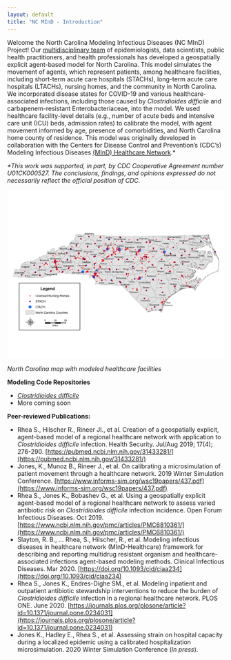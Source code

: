 ```yaml
---
layout: default
title: "NC MInD - Introduction"
---
```



Welcome the North Carolina Modeling Infectious Diseases (NC MInD) Project! Our [multidisciplinary team](https://www.rti.org/insights/north-carolina-modeling-infectious-diseases-nc-mind-program-our-innovative-modeling-plan) of epidemiologists, data scientists, public health practitioners, and health professionals has developed a geospatially explicit agent-based model for North Carolina. This model simulates the movement of agents, which represent patients, among healthcare facilities, including short-term acute care hospitals (STACHs), long-term acute care hospitals (LTACHs), nursing homes, and the community in North Carolina. We incorporated disease states for COVID-19 and various healthcare-associated infections, including those caused by *Clostridioides difficile* and carbapenem-resistant Enterobacteriaceae, into the model. We used healthcare facility-level details (e.g., number of acute beds and intensive care unit (ICU) beds, admission rates) to calibrate the model, with agent movement informed by age, presence of comorbidities, and North Carolina home county of residence. This model was originally developed in collaboration with the Centers for Disease Control and Prevention’s (CDC’s) Modeling Infectious Diseases [(MInD) Healthcare Network](https://www.cdc.gov/hai/research/MIND-Healthcare.html).* 

*\*This work was supported, in part, by CDC Cooperative Agreement number U01CK000527. The conclusions, findings, and opinions expressed do not necessarily reflect the official position of CDC.*

![North Carolina map with modeled healthcare facilities](assets/NHs_STACHs_LTACHs_Jan2020.jpg)

_North Carolina map with modeled healthcare facilities_

**Modeling Code Repositories**

- _[Clostridioides difficile](https://github.com/RTIInternational/NCMInD)_
- More coming soon

**Peer-reviewed Publications:**

- Rhea S., Hilscher R., Rineer JI., et al. Creation of a geospatially explicit, agent-based model of a regional healthcare network with application to *Clostridioides difficile* infection. Health Security. Jul/Aug 2019; 17(4); 276-290. [https://pubmed.ncbi.nlm.nih.gov/31433281/](https://pubmed.ncbi.nlm.nih.gov/31433281/)
- Jones, K., Munoz B., Rineer J., et al. On calibrating a microsimulation of patient movement through a healthcare network. 2019 Winter Simulation Conference. [https://www.informs-sim.org/wsc19papers/437.pdf](https://www.informs-sim.org/wsc19papers/437.pdf)
- Rhea S., Jones K., Bobashev G., et al. Using a geospatially explicit agent-based model of a regional healthcare network to assess varied antibiotic risk on *Clostridioides difficile* infection incidence. Open Forum Infectious Diseases. Oct 2019. [https://www.ncbi.nlm.nih.gov/pmc/articles/PMC6810361/](https://www.ncbi.nlm.nih.gov/pmc/articles/PMC6810361/)
- Slayton, R. B., … Rhea, S., Hilscher, R., et al. Modeling infectious diseases in healthcare network (MInD-Healthcare) framework for describing and reporting multidrug resistant organism and healthcare-associated infections agent-based modeling methods. Clinical Infectious Diseases. Mar 2020. [https://doi.org/10.1093/cid/ciaa234](https://doi.org/10.1093/cid/ciaa234)
- Rhea S., Jones K., Endres-Dighe SM., et al. Modeling inpatient and outpatient antibiotic stewardship interventions to reduce the burden of *Clostridioides difficile* infection in a regional healthcare network. PLOS ONE. June 2020. [https://journals.plos.org/plosone/article?id=10.1371/journal.pone.0234031](https://journals.plos.org/plosone/article?id=10.1371/journal.pone.0234031)
- Jones K., Hadley E., Rhea S., et al. Assessing strain on hospital capacity during a localized epidemic using a calibrated hospitalization microsimulation. 2020 Winter Simulation Conference (*In press*).